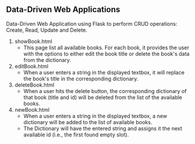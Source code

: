 ## Data-Driven Web Applications

Data-Driven Web Application using Flask to perform CRUD operations: Create, Read, Update and Delete.

1. showBook.html
   - This page list all available books. For each book, it provides the user with the options to either edit the book title or delete the book's data from the dictionary. 
3. editBook.html
   - When a user enters a string in the displayed textbox, it will replace the book's title in the corresponding dictionary.
5. deleteBook.html
   - When a user hits the delete button, the corresponding dictionary of that book (title and id) will be deleted from the list of the available books.
7. newBook.html
   - When a user enters a string in the displayed textbox, a new dictionary will be added to the list of available books.
   - The Dictionary will have the entered string and assigns it the next available id (i.e., the first found empty slot).
